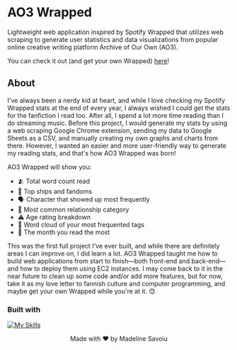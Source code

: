 # AO3 Wrapped
Lightweight web application inspired by Spotify Wrapped that utilizes web scraping to generate user statistics and data visualizations from popular online creative writing platform Archive of Our Own (AO3).

You can check it out (and get your own Wrapped) [here](https://ao3wrapped.lol)!

## About
I've always been a nerdy kid at heart, and while I love checking my Spotify Wrapped stats at the end of every year, I always wished I could get the stats for the fanfiction I read too. After all, I spend a lot more time reading than I do streaming music. Before this project, I would generate my stats by using a web scraping Google Chrome extension, sending my data to Google Sheets as a CSV, and manually creating my own graphs and charts from there. However, I wanted an easier and more user-friendly way to generate my reading stats, and that's how AO3 Wrapped was born!

AO3 Wrapped will show you:
- 🫂 Total word count read
- 💌 Top ships and fandoms
- 🗣️ Character that showed up most frequently
- 💑 Most common relationship category
- ⚠️ Age rating breakdown
- 💭 Word cloud of your most frequented tags
- 📅 The month you read the most

This was the first full project I've ever built, and while there are definitely areas I can improve on, I did learn a lot. AO3 Wrapped taught me how to build web applications from start to finish—both front-end and back-end—and how to deploy them using EC2 instances. I may come back to it in the near future to clean up some code and/or add more features, but for now, take it as my love letter to fannish culture and computer programming, and maybe get your own Wrapped while you're at it. 😊

### Built with
[![My Skills](https://skillicons.dev/icons?i=py,flask,html,css,aws,nginx)](https://skillicons.dev)
<p align="center">
  Made with ❤️ by Madeline Savoiu
</p>
